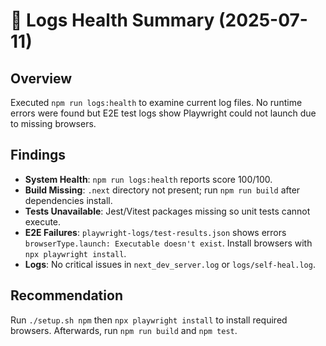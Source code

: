 # 📝 Logs Health Summary (2025-07-11)

## Overview

Executed `npm run logs:health` to examine current log files. No runtime errors were found but E2E test logs show Playwright could not launch due to missing browsers.

## Findings

- **System Health**: `npm run logs:health` reports score 100/100.
- **Build Missing**: `.next` directory not present; run `npm run build` after dependencies install.
- **Tests Unavailable**: Jest/Vitest packages missing so unit tests cannot execute.
- **E2E Failures**: `playwright-logs/test-results.json` shows errors `browserType.launch: Executable doesn't exist`. Install browsers with `npx playwright install`.
- **Logs**: No critical issues in `next_dev_server.log` or `logs/self-heal.log`.

## Recommendation

Run `./setup.sh npm` then `npx playwright install` to install required browsers. Afterwards, run `npm run build` and `npm test`.
